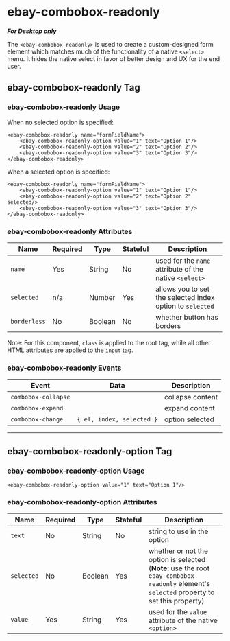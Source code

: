 # ebay-combobox-readonly

_**For Desktop only**_

The `<ebay-combobox-readonly>` is used to create a custom-designed form element which matches much of the functionality of a native `<select>` menu. It hides the native select in favor of better design and UX for the end user.

## ebay-combobox-readonly Tag

### ebay-combobox-readonly Usage

When no selected option is specified:

```marko
<ebay-combobox-readonly name="formFieldName">
    <ebay-combobox-readonly-option value="1" text="Option 1"/>
    <ebay-combobox-readonly-option value="2" text="Option 2"/>
    <ebay-combobox-readonly-option value="3" text="Option 3"/>
</ebay-combobox-readonly>
```

When a selected option is specified:

```marko
<ebay-combobox-readonly name="formFieldName">
    <ebay-combobox-readonly-option value="1" text="Option 1"/>
    <ebay-combobox-readonly-option value="2" text="Option 2" selected/>
    <ebay-combobox-readonly-option value="3" text="Option 3"/>
</ebay-combobox-readonly>
```

### ebay-combobox-readonly Attributes

Name | Required | Type | Stateful | Description
--- | --- | --- | --- | ---
`name` | Yes | String | No | used for the `name` attribute of the native `<select>`
`selected` | n/a | Number | Yes | allows you to set the selected index option to `selected`
`borderless` | No | Boolean | No | whether button has borders

Note: For this component, `class` is applied to the root tag, while all other HTML attributes are applied to the `input` tag.

### ebay-combobox-readonly Events

Event | Data |  Description
--- | --- | ---
`combobox-collapse` | | collapse content
`combobox-expand` | | expand content
`combobox-change` | `{ el, index, selected }` | option selected
---

## ebay-combobox-readonly-option Tag

### ebay-combobox-readonly-option Usage

```marko
<ebay-combobox-readonly-option value="1" text="Option 1"/>
```

### ebay-combobox-readonly-option Attributes

Name | Required | Type | Stateful | Description
--- | --- | --- | --- | ---
`text` | No | String | No | string to use in the option
`selected` | No | Boolean | Yes | whether or not the option is selected (**Note:** use the root `ebay-combobox-readonly` element's `selected` property to set this property)
`value` | Yes | String | Yes | used for the `value` attribute of the native `<option>`
